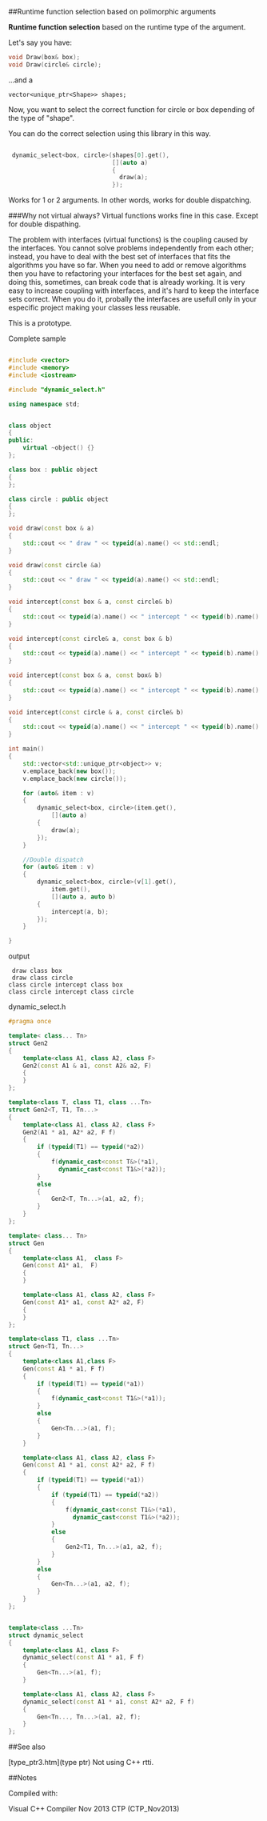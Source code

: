 ##Runtime function selection based on polimorphic arguments

**Runtime function selection** based on the runtime type of the argument.



Let's say you have:

```cpp
void Draw(box& box);
void Draw(circle& circle);
```

...and a 
```
vector<unique_ptr<Shape>> shapes;
```
Now, you want to select the correct function for circle or box depending of the type of "shape".

You can do the correct selection using this library in this way.

```cpp

 dynamic_select<box, circle>(shapes[0].get(),
                             [](auto a)
                             {
                               draw(a);            
                             });   
```
Works for 1 or 2 arguments. In other words, works for double dispatching.

###Why not virtual always?
Virtual functions works fine in this case. Except for double dispathing.

The problem with interfaces (virtual functions) is the coupling caused by the interfaces. You cannot solve problems independently from each other; instead, you have to deal with the best set of interfaces that fits the algorithms you have so far. When you need to add or remove algorithms then you have to refactoring your interfaces for the best set again, and doing this, sometimes, can break code that is already working. It is very easy to increase coupling with interfaces, and it's hard to keep the interface sets correct. When you do it, probally the interfaces are usefull only in your especific project making your classes less reusable.



This is a prototype.


Complete sample
```cpp

#include <vector>
#include <memory>
#include <iostream>

#include "dynamic_select.h"

using namespace std;


class object
{
public:
    virtual ~object() {}
};

class box : public object
{
};

class circle : public object
{
};

void draw(const box & a)
{
    std::cout << " draw " << typeid(a).name() << std::endl;
}

void draw(const circle &a)
{
    std::cout << " draw " << typeid(a).name() << std::endl;
}

void intercept(const box & a, const circle& b)
{
    std::cout << typeid(a).name() << " intercept " << typeid(b).name() << std::endl;
}

void intercept(const circle& a, const box & b)
{
    std::cout << typeid(a).name() << " intercept " << typeid(b).name() << std::endl;
}

void intercept(const box & a, const box& b)
{
    std::cout << typeid(a).name() << " intercept " << typeid(b).name() << std::endl;
}

void intercept(const circle & a, const circle& b)
{
    std::cout << typeid(a).name() << " intercept " << typeid(b).name() << std::endl;
}

int main()
{
    std::vector<std::unique_ptr<object>> v;
    v.emplace_back(new box());
    v.emplace_back(new circle());

    for (auto& item : v)
    {
        dynamic_select<box, circle>(item.get(),
            [](auto a)
        {
            draw(a);            
        });        
    }

    //Double dispatch 
    for (auto& item : v)
    {
        dynamic_select<box, circle>(v[1].get(),
            item.get(),
            [](auto a, auto b)
        {
            intercept(a, b);
        });
    }

}

```

output

```
 draw class box
 draw class circle
class circle intercept class box
class circle intercept class circle
```

dynamic_select.h
```cpp
#pragma once

template< class... Tn>
struct Gen2
{
    template<class A1, class A2, class F>
    Gen2(const A1 & a1, const A2& a2, F)
    {
    }
};

template<class T, class T1, class ...Tn>
struct Gen2<T, T1, Tn...>
{
    template<class A1, class A2, class F>
    Gen2(A1 * a1, A2* a2, F f)
    {
        if (typeid(T1) == typeid(*a2))
        {
            f(dynamic_cast<const T&>(*a1),
              dynamic_cast<const T1&>(*a2));
        }
        else
        {
            Gen2<T, Tn...>(a1, a2, f);
        }
    }
};

template< class... Tn>
struct Gen
{
    template<class A1,  class F>
    Gen(const A1* a1,  F)
    {
    }

    template<class A1, class A2, class F>
    Gen(const A1* a1, const A2* a2, F)
    {
    }
};

template<class T1, class ...Tn>
struct Gen<T1, Tn...>
{
    template<class A1,class F>
    Gen(const A1 * a1, F f)
    {
        if (typeid(T1) == typeid(*a1))
        {
            f(dynamic_cast<const T1&>(*a1));
        }
        else
        {
            Gen<Tn...>(a1, f);
        }
    }

    template<class A1, class A2, class F>
    Gen(const A1 * a1, const A2* a2, F f)
    {
        if (typeid(T1) == typeid(*a1))
        {
            if (typeid(T1) == typeid(*a2))
            {
                f(dynamic_cast<const T1&>(*a1),
                  dynamic_cast<const T1&>(*a2));
            }
            else
            {
                Gen2<T1, Tn...>(a1, a2, f);
            }
        }
        else
        {
            Gen<Tn...>(a1, a2, f);
        }
    }
};


template<class ...Tn>
struct dynamic_select
{
    template<class A1, class F>
    dynamic_select(const A1 * a1, F f)
    {
        Gen<Tn...>(a1, f);
    }

    template<class A1, class A2, class F>
    dynamic_select(const A1 * a1, const A2* a2, F f)
    {
        Gen<Tn..., Tn...>(a1, a2, f);
    }
};


```



##See also

[type_ptr3.htm](type ptr) Not using C++ rtti.


##Notes

Compiled with:

Visual C++ Compiler Nov 2013 CTP (CTP_Nov2013)

